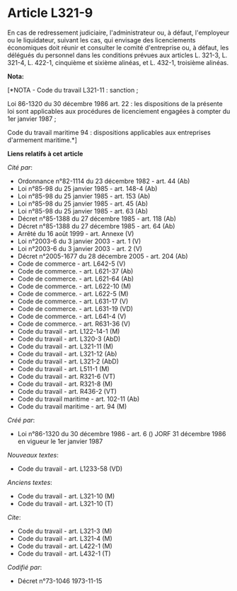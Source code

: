# Article L321-9

En cas de redressement judiciaire, l'administrateur ou, à défaut, l'employeur ou le liquidateur, suivant les cas, qui
envisage des licenciements économiques doit réunir et consulter le comité d'entreprise ou, à défaut, les délégués du
personnel dans les conditions prévues aux articles L. 321-3, L. 321-4, L. 422-1, cinquième et sixième alinéas, et L. 432-1,
troisième alinéas.

**Nota:**

[*NOTA - Code du travail L321-11 : sanction ;

Loi 86-1320 du 30 décembre 1986 art. 22 : les dispositions de la présente loi sont applicables aux procédures de licenciement
engagées à compter du 1er janvier 1987 ;

Code du travail maritime 94 : dispositions applicables aux entreprises d'armement maritime.*]

**Liens relatifs à cet article**

_Cité par_:

  - Ordonnance n°82-1114 du 23 décembre 1982 - art. 44 (Ab)
  - Loi n°85-98 du 25 janvier 1985 - art. 148-4 (Ab)
  - Loi n°85-98 du 25 janvier 1985 - art. 153 (Ab)
  - Loi n°85-98 du 25 janvier 1985 - art. 45 (Ab)
  - Loi n°85-98 du 25 janvier 1985 - art. 63 (Ab)
  - Décret n°85-1388 du 27 décembre 1985 - art. 118 (Ab)
  - Décret n°85-1388 du 27 décembre 1985 - art. 64 (Ab)
  - Arrêté du 16 août 1999 - art. Annexe (V)
  - Loi n°2003-6 du 3 janvier 2003 - art. 1 (V)
  - Loi n°2003-6 du 3 janvier 2003 - art. 2 (V)
  - Décret n°2005-1677 du 28 décembre 2005 - art. 204 (Ab)
  - Code de commerce - art. L642-5 (V)
  - Code de commerce. - art. L621-37 (Ab)
  - Code de commerce. - art. L621-64 (Ab)
  - Code de commerce. - art. L622-10 (M)
  - Code de commerce. - art. L622-5 (M)
  - Code de commerce. - art. L631-17 (V)
  - Code de commerce. - art. L631-19 (VD)
  - Code de commerce. - art. L641-4 (V)
  - Code de commerce. - art. R631-36 (V)
  - Code du travail - art. L122-14-1 (M)
  - Code du travail - art. L320-3 (AbD)
  - Code du travail - art. L321-11 (M)
  - Code du travail - art. L321-12 (Ab)
  - Code du travail - art. L321-2 (AbD)
  - Code du travail - art. L511-1 (M)
  - Code du travail - art. R321-6 (VT)
  - Code du travail - art. R321-8 (M)
  - Code du travail - art. R436-2 (VT)
  - Code du travail maritime - art. 102-11 (Ab)
  - Code du travail maritime - art. 94 (M)

_Créé par_:

  - Loi n°86-1320 du 30 décembre 1986 - art. 6 () JORF 31 décembre 1986 en vigueur le 1er janvier 1987

_Nouveaux textes_:

  - Code du travail - art. L1233-58 (VD)

_Anciens textes_:

  - Code du travail - art. L321-10 (M)
  - Code du travail - art. L321-10 (T)

_Cite_:

  - Code du travail - art. L321-3 (M)
  - Code du travail - art. L321-4 (M)
  - Code du travail - art. L422-1 (M)
  - Code du travail - art. L432-1 (T)

_Codifié par_:

  - Décret n°73-1046 1973-11-15
